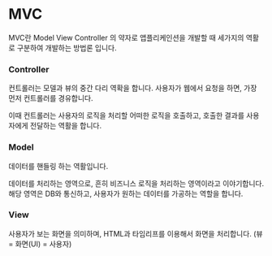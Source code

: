 # MVC
MVC란 Model View Controller 의 약자로 앱플리케인션을 개발할 때 세가지의 역활로 구분하여 개발하는 방법론 입니다. 

### Controller
컨트롤러는 모델과 뷰의 중간 다리 역확을 합니다.
사용자가 웹에서 요청을 하면, 가장 먼저 컨트롤러를 경유합니다.

이때 컨트롤러는 사용자의 로직을 처리할 어떠한 로직을 호출하고, 호출한 결과를 사용자에게 전달하는 역활을 합니다.

### Model
데이터를 핸들링 하는 역활입니다.

데이터를 처리하는 영역으로, 흔히 비즈니스 로직을 처리하는 영역이라고 이야기합니다.
해당 영역은 DB와 통신하고, 사용자가 원하는 데이터를 가공하는 역할을 합니다.

### View
사용자가 보는 화면을 의미하며, HTML과 타임리프를 이용해서 화면을 처리합니다.
(뷰 = 화면(UI) = 사용자)

